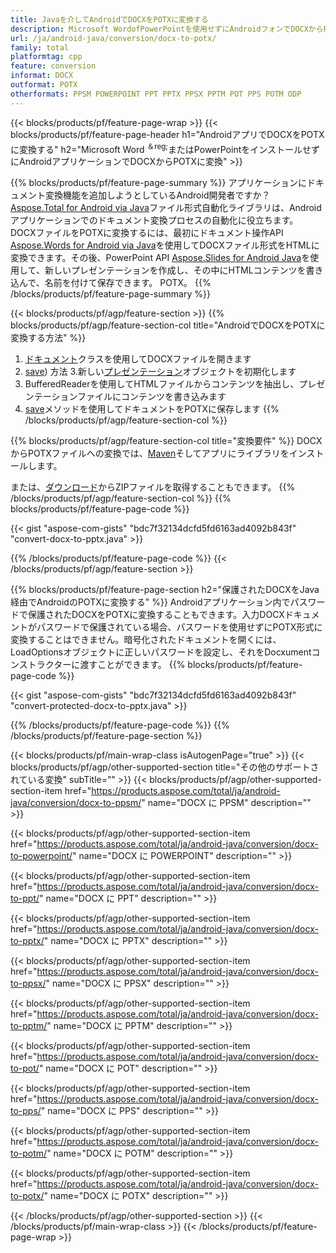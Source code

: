 ```yaml
---
title: Javaを介してAndroidでDOCXをPOTXに変換する
description: Microsoft WordofPowerPointを使用せずにAndroidフォンでDOCXからPOTXに変換
url: /ja/android-java/conversion/docx-to-potx/
family: total
platformtag: cpp
feature: conversion
informat: DOCX
outformat: POTX
otherformats: PPSM POWERPOINT PPT PPTX PPSX PPTM POT PPS POTM ODP
---
```

{{< blocks/products/pf/feature-page-wrap >}}
{{< blocks/products/pf/feature-page-header h1="AndroidアプリでDOCXをPOTXに変換する" h2="Microsoft Word <sup>＆reg;</sup>またはPowerPointをインストールせずにAndroidアプリケーションでDOCXからPOTXに変換" >}}

{{% blocks/products/pf/feature-page-summary %}}
アプリケーションにドキュメント変換機能を追加しようとしているAndroid開発者ですか？ [Aspose.Total for Android via Java](https://products.aspose.com/total/android-java/)ファイル形式自動化ライブラリは、Androidアプリケーションでのドキュメント変換プロセスの自動化に役立ちます。 DOCXファイルをPOTXに変換するには、最初にドキュメント操作API [Aspose.Words for Android via Java](https://products.aspose.com/words/android-java/)を使用してDOCXファイル形式をHTMLに変換できます。その後、PowerPoint API [Aspose.Slides for Android Java](https://products.aspose.com/slides/android-java/)を使用して、新しいプレゼンテーションを作成し、その中にHTMLコンテンツを書き込んで、名前を付けて保存できます。 POTX。 
{{% /blocks/products/pf/feature-page-summary  %}}

{{< blocks/products/pf/agp/feature-section >}}
{{% blocks/products/pf/agp/feature-section-col title="AndroidでDOCXをPOTXに変換する方法" %}}
1. [ドキュメント](https://reference.aspose.com/words/java/com.aspose.words/Docxument)クラスを使用してDOCXファイルを開きます
2. [save](https://reference.aspose.com/words/java/com.aspose.words/Docxument#save(java.lang.String,com.aspose.words.SaveOptions)を使用してDOCXファイルをHTMLに変換します)) 方法
3.新しい[プレゼンテーション](https://reference.aspose.com/slides/java/com.aspose.slides/Presentation)オブジェクトを初期化します
5. BufferedReaderを使用してHTMLファイルからコンテンツを抽出し、プレゼンテーションファイルにコンテンツを書き込みます
6. [save](https://reference.aspose.com/slides/java/com.aspose.slides/Presentation#save-java.io.OutputStream-int-)メソッドを使用してドキュメントをPOTXに保存します
{{% /blocks/products/pf/agp/feature-section-col %}}

{{% blocks/products/pf/agp/feature-section-col title="変換要件" %}}
DOCXからPOTXファイルへの変換では、[Maven](https://repository.aspose.com/webapp/#/artifacts/browse/tree/General/repo/com/aspose/aspose-total)そしてアプリにライブラリをインストールします。

または、[ダウンロード](https://downloads.aspose.com/total/androidjava)からZIPファイルを取得することもできます。
{{% /blocks/products/pf/agp/feature-section-col %}}
{{% blocks/products/pf/feature-page-code %}}

{{< gist "aspose-com-gists" "bdc7f32134dcfd5fd6163ad4092b843f" "convert-docx-to-pptx.java" >}}


{{% /blocks/products/pf/feature-page-code %}}
{{< /blocks/products/pf/agp/feature-section >}}

{{% blocks/products/pf/feature-page-section  h2="保護されたDOCXをJava経由でAndroidのPOTXに変換する" %}}
Androidアプリケーション内でパスワードで保護されたDOCXをPOTXに変換することもできます。入力DOCXドキュメントがパスワードで保護されている場合、パスワードを使用せずにPOTX形式に変換することはできません。暗号化されたドキュメントを開くには、LoadOptionsオブジェクトに正しいパスワードを設定し、それをDocxumentコンストラクターに渡すことができます。
{{% blocks/products/pf/feature-page-code %}}

{{< gist "aspose-com-gists" "bdc7f32134dcfd5fd6163ad4092b843f" "convert-protected-docx-to-pptx.java" >}}
{{% /blocks/products/pf/feature-page-code  %}}
{{% /blocks/products/pf/feature-page-section %}}

{{< blocks/products/pf/main-wrap-class isAutogenPage="true" >}}
{{< blocks/products/pf/agp/other-supported-section title="その他のサポートされている変換" subTitle="" >}}
{{< blocks/products/pf/agp/other-supported-section-item href="https://products.aspose.com/total/ja/android-java/conversion/docx-to-ppsm/" name="DOCX に PPSM" description="" >}}

{{< blocks/products/pf/agp/other-supported-section-item href="https://products.aspose.com/total/ja/android-java/conversion/docx-to-powerpoint/" name="DOCX に POWERPOINT" description="" >}}

{{< blocks/products/pf/agp/other-supported-section-item href="https://products.aspose.com/total/ja/android-java/conversion/docx-to-ppt/" name="DOCX に PPT" description="" >}}

{{< blocks/products/pf/agp/other-supported-section-item href="https://products.aspose.com/total/ja/android-java/conversion/docx-to-pptx/" name="DOCX に PPTX" description="" >}}

{{< blocks/products/pf/agp/other-supported-section-item href="https://products.aspose.com/total/ja/android-java/conversion/docx-to-ppsx/" name="DOCX に PPSX" description="" >}}

{{< blocks/products/pf/agp/other-supported-section-item href="https://products.aspose.com/total/ja/android-java/conversion/docx-to-pptm/" name="DOCX に PPTM" description="" >}}

{{< blocks/products/pf/agp/other-supported-section-item href="https://products.aspose.com/total/ja/android-java/conversion/docx-to-pot/" name="DOCX に POT" description="" >}}

{{< blocks/products/pf/agp/other-supported-section-item href="https://products.aspose.com/total/ja/android-java/conversion/docx-to-pps/" name="DOCX に PPS" description="" >}}

{{< blocks/products/pf/agp/other-supported-section-item href="https://products.aspose.com/total/ja/android-java/conversion/docx-to-potm/" name="DOCX に POTM" description="" >}}

{{< blocks/products/pf/agp/other-supported-section-item href="https://products.aspose.com/total/ja/android-java/conversion/docx-to-potx/" name="DOCX に POTX" description="" >}}


{{< /blocks/products/pf/agp/other-supported-section >}}
{{< /blocks/products/pf/main-wrap-class >}}
{{< /blocks/products/pf/feature-page-wrap >}}
